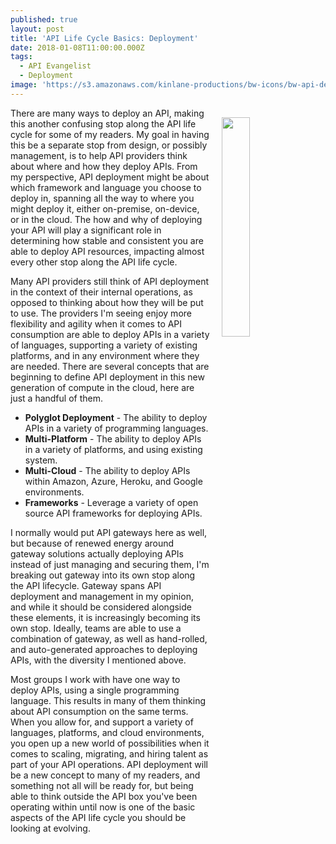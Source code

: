 ```yaml
---
published: true
layout: post
title: 'API Life Cycle Basics: Deployment'
date: 2018-01-08T11:00:00.000Z
tags:
  - API Evangelist
  - Deployment
image: 'https://s3.amazonaws.com/kinlane-productions/bw-icons/bw-api-deployment.png'
---
```

<p><img src="https://s3.amazonaws.com/kinlane-productions/bw-icons/bw-api-deployment.png" align="right" width="30%" style="padding: 15px;" /></p>There are many ways to deploy an API, making this another confusing stop along the API life cycle for some of my readers. My goal in having this be a separate stop from design, or possibly management, is to help API providers think about where and how they deploy APIs. From my perspective, API deployment might be about which framework and language you choose to deploy in, spanning all the way to where you might deploy it, either on-premise, on-device, or in the cloud. The how and why of deploying your API will play a significant role in determining how stable and consistent you are able to deploy API resources, impacting almost every other stop along the API life cycle.

Many API providers still think of API deployment in the context of their internal operations, as opposed to thinking about how they will be put to use. The providers I'm seeing enjoy more flexibility and agility when it comes to API consumption are able to deploy APIs in a variety of languages, supporting a variety of existing platforms, and in any environment where they are needed. There are several concepts that are beginning to define API deployment in this new generation of compute in the cloud, here are just a handful of them.

- **Polyglot Deployment** - The ability to deploy APIs in a variety of programming languages.
- **Multi-Platform** - The ability to deploy APIs in a variety of platforms, and using existing system.
- **Multi-Cloud** - The ability to deploy APIs within Amazon, Azure, Heroku, and Google environments.
- **Frameworks** - Leverage a variety of open source API frameworks for deploying APIs.

I normally would put API gateways here as well, but because of renewed energy around gateway solutions actually deploying APIs instead of just managing and securing them, I'm breaking out gateway into its own stop along the API lifecycle. Gateway spans API deployment and management in my opinion, and while it should be considered alongside these elements, it is increasingly becoming its own stop. Ideally, teams are able to use a combination of gateway, as well as hand-rolled, and auto-generated approaches to deploying APIs, with the diversity I mentioned above.

Most groups I work with have one way to deploy APIs, using a single programming language. This results in many of them thinking about API consumption on the same terms. When you allow for, and support a variety of languages, platforms, and cloud environments, you open up a new world of possibilities when it comes to scaling, migrating, and hiring talent as part of your API operations. API deployment will be a new concept to many of my readers, and something not all will be ready for, but being able to think outside the API box you've been operating within until now is one of the basic aspects of the API life cycle you should be looking at evolving.
